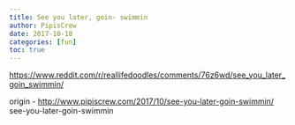 ```yaml
---
title: See you later, goin- swimmin
author: PipisCrew
date: 2017-10-18
categories: [fun]
toc: true
---
```


https://www.reddit.com/r/reallifedoodles/comments/76z6wd/see_you_later_goin_swimmin/

origin - http://www.pipiscrew.com/2017/10/see-you-later-goin-swimmin/ see-you-later-goin-swimmin